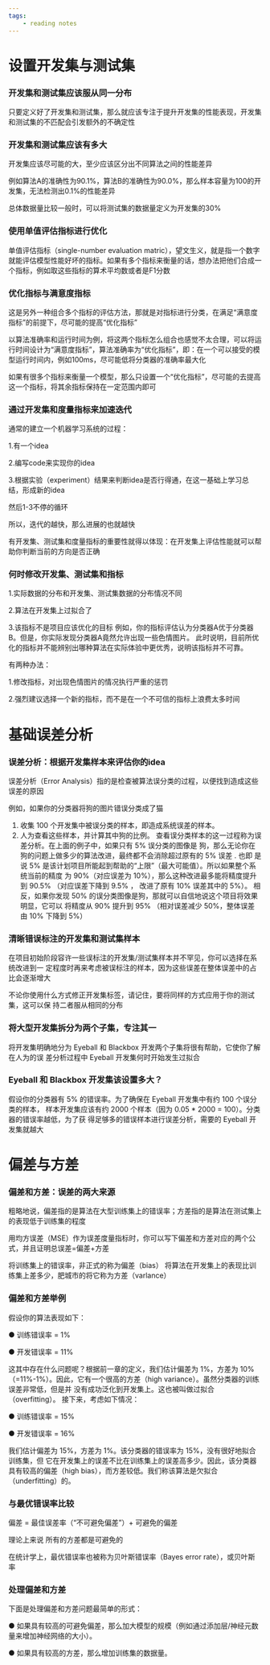 ```yaml
---
tags:
    - reading notes
---
```



# 设置开发集与测试集
### 开发集和测试集应该服从同一分布
只要定义好了开发集和测试集，那么就应该专注于提升开发集的性能表现，开发集和测试集的不匹配会引发额外的不确定性
### 开发集和测试集应该有多大
开发集应该尽可能的大，至少应该区分出不同算法之间的性能差异

例如算法A的准确性为90.1%，算法B的准确性为90.0%，那么样本容量为100的开发集，无法检测出0.1%的性能差异

总体数据量比较一般时，可以将测试集的数据量定义为开发集的30%
### 使用单值评估指标进行优化
单值评估指标（single-number evaluation matric），望文生义，就是指一个数字就能评估模型性能好坏的指标。如果有多个指标来衡量的话，想办法把他们合成一个指标，例如取这些指标的算术平均数或者是F1分数
### 优化指标与满意度指标
这是另外一种组合多个指标的评估方法，那就是对指标进行分类，在满足“满意度指标”的前提下，尽可能的提高“优化指标”

以算法准确率和运行时间为例，将这两个指标怎么组合也感觉不太合理，可以将运行时间设计为“满意度指标”，算法准确率为“优化指标”，即：在一个可以接受的模型运行时间内，例如100ms，尽可能低将分类器的准确率最大化

如果有很多个指标来衡量一个模型，那么只设置一个“优化指标”，尽可能的去提高这一个指标，将其余指标保持在一定范围内即可
### 通过开发集和度量指标来加速迭代
通常的建立一个机器学习系统的过程：

1.有一个idea

2.编写code来实现你的idea

3.根据实验（experiment）结果来判断idea是否行得通，在这一基础上学习总结，形成新的idea

然后1-3不停的循环

所以，迭代的越快，那么进展的也就越快

有开发集、测试集和度量指标的重要性就得以体现：在开发集上评估性能就可以帮助你判断当前的方向是否正确

### 何时修改开发集、测试集和指标
 1.实际数据的分布和开发集、测试集数据的分布情况不同

 2.算法在开发集上过拟合了

 3.该指标不是项目应该优化的目标
 例如，你的指标评估认为分类器A优于分类器B。但是，你实际发现分类器A竟然允许出现一些色情图片。
 此时说明，目前所优化的指标并不能辨别出哪种算法在实际体验中更优秀，说明该指标并不可靠。

 有两种办法：
 
 1.修改指标，对出现色情图片的情况执行严重的惩罚

 2.强烈建议选择一个新的指标，而不是在一个不可信的指标上浪费太多时间
# 基础误差分析
### 误差分析：根据开发集样本来评估你的idea
误差分析（Error Analysis）指的是检查被算法误分类的过程，以便找到造成这些误差的原因

例如，如果你的分类器将狗的图片错误分类成了猫
1. 收集 100 个开发集中被误分类的样本，即造成系统误差的样本。
2. 人为查看这些样本，并计算其中狗的比例。
查看误分类样本的这一过程称为误差分析。在上面的例子中，如果只有 5% 误分类的图像是
狗，那么无论你在狗的问题上做多少的算法改进，最终都不会消除超过原有的 5% 误差 . 也即
是说 5% 是该计划项目所能起到帮助的“上限”（最大可能值）。所以如果整个系统当前的精度
为 90%（对应误差为 10%），那么这种改进最多能将精度提升到 90.5% （对应误差下降到
9.5% ， 改进了原有 10% 误差其中的 5%）。
相反，如果你发现 50% 的误分类图像是狗，那就可以自信地说这个项目将效果明显，它可以
将精度从 90% 提升到 95% （相对误差减少 50%，整体误差由 10% 下降到 5%）

### 清晰错误标注的开发集和测试集样本
在项目初始阶段容许一些误标注的开发集/测试集样本并不罕见，你可以选择在系统改进到一
定程度时再来考虑被误标注的样本，因为这些误差在整体误差中的占比会逐渐增大

不论你使用什么方式修正开发集标签，请记住，要将同样的方式应用于你的测试集，这可以保
持二者服从相同的分布
### 将大型开发集拆分为两个子集，专注其一
将开发集明确地分为 Eyeball 和 Blackbox 开发两个子集将很有帮助，它使你了解在人为的误
差分析过程中 Eyeball 开发集何时开始发生过拟合
### Eyeball 和 Blackbox 开发集该设置多大？
假设你的分类器有 5% 的错误率。为了确保在 Eyeball 开发集中有约 100 个误分类的样本，
样本开发集应该有约 2000 个样本（因为 0.05 * 2000 = 100）。分类器的错误率越低，为了获
得足够多的错误样本进行误差分析，需要的 Eyeball 开发集就越大
# 偏差与方差
### 偏差和方差：误差的两大来源
粗略地说，偏差指的是算法在大型训练集上的错误率；方差指的是算法在测试集上的表现低于训练集的程度

用均方误差（MSE）作为误差度量指标时，你可以写下偏差和方差对应的两个公式，并且证明总误差=偏差+方差

将训练集上的错误率，非正式的称为偏差（bias）
将算法在开发集上的表现比训练集上差多少，肥城市的将它称为方差（varlance）
### 偏差和方差举例
假设你的算法表现如下：

● 训练错误率 = 1%

● 开发错误率 = 11%

这其中存在什么问题呢？根据前一章的定义，我们估计偏差为 1%，方差为 10%（=11%-1%）。因此，它有一个很高的方差（high variance）。虽然分类器的训练误差非常低，但是并
没有成功泛化到开发集上。这也被叫做过拟合（overfitting）。
接下来，考虑如下情况：

● 训练错误率 = 15%

● 开发错误率 = 16%

我们估计偏差为 15%，方差为 1%。该分类器的错误率为 15%，没有很好地拟合训练集，但
它在开发集上的误差不比在训练集上的误差高多少。因此，该分类器具有较高的偏差（high
bias），而方差较低。我们称该算法是欠拟合（underfitting）的。
### 与最优错误率比较
偏差 = 最佳误差率（“不可避免偏差”）+ 可避免的偏差

理论上来说 所有的方差都是可避免的

在统计学上，最优错误率也被称为​贝叶斯错误率（Bayes error rate），或贝叶斯率
### 处理偏差和方差
下面是处理偏差和方差问题最简单的形式：

● 如果具有较高的可避免偏差，那么加大模型的规模（例如通过添加层/神经元数量来增加神经网络的大小）。

● 如果具有较高的方差，那么增加训练集的数据量。
